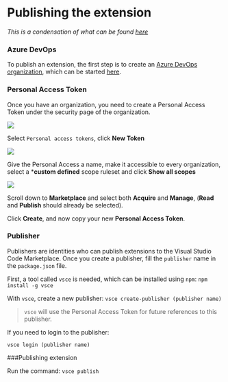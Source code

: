 # Publishing the extension

*This is a condensation of what can be found [here](https://code.visualstudio.com/api/working-with-extensions/publishing-extension)*

### Azure DevOps

To publish an extension, the first step is to create an [Azure DevOps organization](https://docs.microsoft.com/en-us/azure/devops/organizations/accounts/create-organization?view=vsts), which can be started [here](https://go.microsoft.com/fwlink/?LinkId=307137).

### Personal Access Token

Once you have an organization, you need to create a Personal Access Token under the security page of the organization.

![](https://code.visualstudio.com/assets/api/working-with-extensions/publishing-extension/token1.png)

Select `Personal access tokens`, click **New Token**

![](https://code.visualstudio.com/assets/api/working-with-extensions/publishing-extension/token2.png)

Give the Personal Access a name, make it accessible to every organization, select a ***custom defined** scope ruleset and click **Show all scopes**

![](https://code.visualstudio.com/assets/api/working-with-extensions/publishing-extension/token3.png)

Scroll down to **Marketplace** and select both **Acquire** and **Manage**, (**Read** and **Publish** should already be selected).

Click **Create**, and now copy your new **Personal Access Token**.

### Publisher

Publishers are identities who can publish extensions to the Visual Studio Code Marketplace. Once you create a publisher, fill the `publisher` name in the `package.json` file.

First, a tool called `vsce` is needed, which can be installed using `npm`:
`npm install -g vsce`

With `vsce`, create a new publisher:
`vsce create-publisher (publisher name)`

>`vsce` will use the Personal Access Token for future references to this publisher.

If you need to login to the publisher:

`vsce login (publisher name)`

###Publishing extension

Run the command:
`vsce publish`